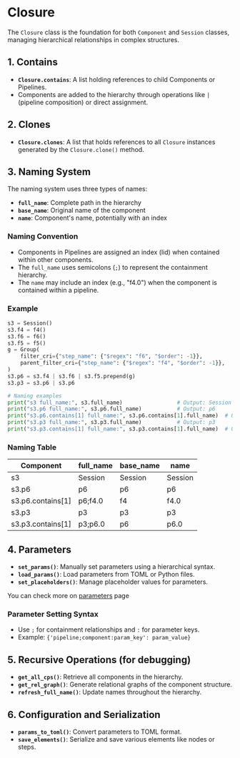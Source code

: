 # Closure

The `Closure` class is the foundation for both `Component` and `Session` classes, managing hierarchical relationships in complex structures.


## 1. Contains

- **`Closure.contains`**: A list holding references to child Components or Pipelines.
- Components are added to the hierarchy through operations like `|` (pipeline composition) or direct assignment.

## 2. Clones

- **`Closure.clones`**: A list that holds references to all `Closure` instances generated by the `Closure.clone()` method.

## 3. Naming System

The naming system uses three types of names:

- **`full_name`**: Complete path in the hierarchy
- **`base_name`**: Original name of the component
- **`name`**: Component's name, potentially with an index

### Naming Convention

- Components in Pipelines are assigned an index (lid) when contained within other components.
- The `full_name` uses semicolons (`;`) to represent the containment hierarchy.
- The `name` may include an index (e.g., "f4.0") when the component is contained within a pipeline.

### Example

```python
s3 = Session()
s3.f4 = f4()
s3.f6 = f6()
s3.f5 = f5()
g = Group(
    filter_cri={"step_name": {"$regex": "f6", "$order": -1}},
    parent_filter_cri={"step_name": {"$regex": "f4", "$order": -1}},
)
s3.p6 = s3.f4 | s3.f6 | s3.f5.prepend(g)
s3.p3 = s3.p6 | s3.p6

# Naming examples
print("s3 full_name:", s3.full_name)                 # Output: Session
print("s3.p6 full_name:", s3.p6.full_name)           # Output: p6
print("s3.p6.contains[1] full_name:", s3.p6.contains[1].full_name)  # Output: p6;f4.0
print("s3.p3 full_name:", s3.p3.full_name)           # Output: p3
print("s3.p3.contains[1] full_name:", s3.p3.contains[1].full_name)  # Output: p3;p6.0
```

### Naming Table

| Component         | full_name | base_name | name    |
|-------------------|-----------|-----------|---------|
| s3                | Session   | Session   | Session |
| s3.p6             | p6        | p6        | p6      |
| s3.p6.contains[1] | p6;f4.0   | f4        | f4.0    |
| s3.p3             | p3        | p3        | p3      |
| s3.p3.contains[1] | p3;p6.0   | p6        | p6.0    |

## 4. Parameters 

- **`set_params()`**: Manually set parameters using a hierarchical syntax.
- **`load_params()`**: Load parameters from TOML or Python files.
- **`set_placeholders()`**: Manage placeholder values for parameters.

You can check more on [parameters](parameters.md) page

### Parameter Setting Syntax

- Use `;` for containment relationships and `:` for parameter keys.
- Example: `{'pipeline;component:param_key': param_value}`

## 5. Recursive Operations (for debugging)

- **`get_all_cps()`**: Retrieve all components in the hierarchy.
- **`get_rel_graph()`**: Generate relational graphs of the component structure.
- **`refresh_full_name()`**: Update names throughout the hierarchy.

## 6. Configuration and Serialization

- **`params_to_toml()`**: Convert parameters to TOML format.
- **`save_elements()`**: Serialize and save various elements like nodes or steps.

